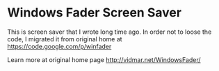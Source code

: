 # Windows Fader Screen Saver

This is screen saver that I wrote long time ago. In order not to loose the code, I migrated it from original home at https://code.google.com/p/winfader

Learn more at original home page http://vidmar.net/WindowsFader/
